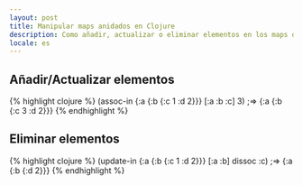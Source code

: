 ```yaml
---
layout: post
title: Manipular maps anidados en Clojure
description: Como añadir, actualizar o eliminar elementos en los maps de Clojure
locale: es
---
```


## Añadir/Actualizar elementos
{% highlight clojure %}
(assoc-in {:a {:b {:c 1 :d 2}}} [:a :b :c] 3)
;=> {:a {:b {:c 3 :d 2}}}
{% endhighlight %}

## Eliminar elementos
{% highlight clojure %}
(update-in {:a {:b {:c 1 :d 2}}} [:a :b] dissoc :c)
;=> {:a {:b {:d 2}}}
{% endhighlight %}